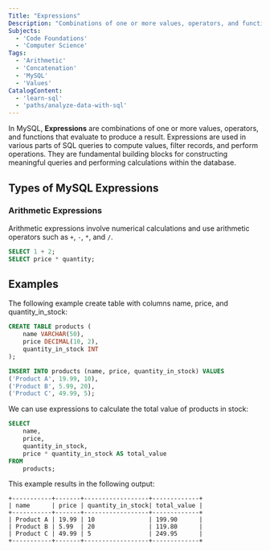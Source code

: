 ```yaml
---
Title: "Expressions"
Description: "Combinations of one or more values, operators, and functions that evaluate to produce a result."
Subjects:
  - 'Code Foundations'
  - 'Computer Science'
Tags:
  - 'Arithmetic'
  - 'Concatenation'
  - 'MySQL'
  - 'Values'
CatalogContent:
  - 'learn-sql'
  - 'paths/analyze-data-with-sql'
---
```


In MySQL, **Expressions** are combinations of one or more values, operators, and functions that evaluate to produce a result. Expressions are used in various parts of SQL queries to compute values, filter records, and perform operations. They are fundamental building blocks for constructing meaningful queries and performing calculations within the database.

## Types of MySQL Expressions

### Arithmetic Expressions

Arithmetic expressions involve numerical calculations and use arithmetic operators such as `+`, `-`, `*`, and `/`.

``` sql
SELECT 1 + 2;
SELECT price * quantity;
```

## Examples

The following example create table with columns name, price, and quantity_in_stock:

``` sql
CREATE TABLE products (
    name VARCHAR(50),
    price DECIMAL(10, 2),
    quantity_in_stock INT
);
```

``` sql
INSERT INTO products (name, price, quantity_in_stock) VALUES
('Product A', 19.99, 10),
('Product B', 5.99, 20),
('Product C', 49.99, 5);
```

We can use expressions to calculate the total value of products in stock:

``` sql
SELECT
    name,
    price,
    quantity_in_stock,
    price * quantity_in_stock AS total_value
FROM
    products;
```
    
This example results in the following output:

```shell
+-----------+-------+------------------+-------------+
| name      | price | quantity_in_stock| total_value |
+-----------+-------+------------------+-------------+
| Product A | 19.99 | 10               | 199.90      |
| Product B | 5.99  | 20               | 119.80      |
| Product C | 49.99 | 5                | 249.95      |
+-----------+-------+------------------+-------------+
```

